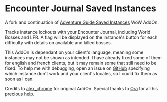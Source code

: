 # Encounter Journal Saved Instances
A fork and continuation of [Adventure Guide Saved Instances](https://wow.curseforge.com/projects/adventure-guide-saved-instances) WoW AddOn.

Tracks instance lockouts with your Encounter Journal, including World Bosses and LFR. A flag will be displayed on the instance's button for each difficulty with details on available and killed bosses.

This AddOn is dependant on your client's language, meaning some instances may not be shown as intended. I have already fixed some of them for english and french clients, but it may remain some that still need to be fixed. To help me with debugging, open an issue on [GitHub](https://github.com/Meivyn/EncounterJournalSavedInstances/issues) specifying which instance don't work and your client's locales, so I could fix them as soon as I can.

Credits to [alex_chrome](https://wow.curseforge.com/members/alex_chrome)
for original AddOn. Special thanks to [Ora](https://wago.io/) for all his precious help.
